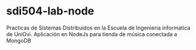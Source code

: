 # sdi504-lab-node

Practicas de Sistemas Distribuidos en la Escuela de Ingenieria informatica de UniOvi.
Aplicación en NodeJs para tienda de música conectada a MongoDB
